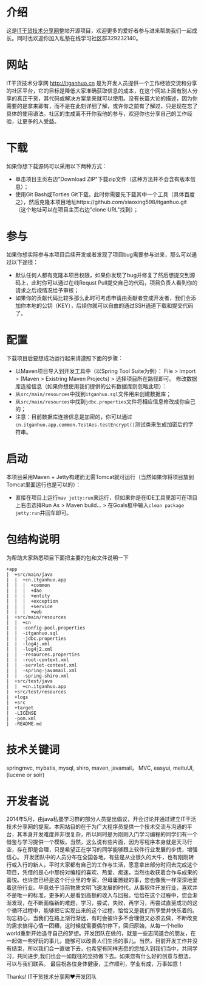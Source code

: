 介绍
====
这是[IT干货技术分享网](http://www.itganhuo.cn)整站开源项目，欢迎更多的爱好者参与进来帮助我们一起成长。同时也欢迎你加入私塾在线学习社区群329232140。

网站
====
IT干货技术分享网 http://itganhuo.cn 是为开发人员提供一个工作经验交流和分享的社区平台，它的目标是降低大家准确获取信息的成本，在这个网站上面有别人分享的真正干货，其代码或解决方案拿来就可以使用。没有长篇大论的描述，因为你需要的是拿来即有，而不是在此刻详细了解，或许你之前有了解过，只是现在忘了具体的使用语法。社区的生成离不开你我他的参与，欢迎你也分享自己的工作经验，让更多的人受益。

下载
====
如果你想下载源码可以采用以下两种方式：
* 单击项目主页右边"Download ZIP"下载zip文件（这种方法并不会含有版本信息）；
* 使用Git Bash或Torties Git下载，此时你需要先下载其中一个工具（具体百度之），然后克隆本项目地址https://github.com/xiaoxing598/itganhuo.git （这个地址可以在项目主页右边"clone URL"找到）；

参与
====
如果你想实际参与本项目后续开发或者发现了项目bug需要参与进来，那么可以通过以下途径：
* 默认任何人都有克隆本项目权限，如果你发现了bug并修复了然后想提交到源码上，此时你可以通过在线Requst Pull提交自己的代码，项目负责人看到你的请求之后视情况给予审核；
* 如果你的贡献代码比较多那么此时可考虑申请由贡献者变成开发者，我们会添加你本地的公钥（KEY），后续你就可以自由的通过SSH通道下载和提交代码了。

配置
====
下载项目后要想成功运行起来请遵照下面的步骤：
* 以Maven项目导入到开发工具中（以Spring Tool Suite为例）：
File > Import > (Maven > Existring Maven Projects) > 选择项目所在路径即可。
修改数据库连接信息（如果你想使用我们提供的公有数据库则忽略此项）：
* 从`src/main/resources`中找到`itganhuo.sql`文件用来创建数据库；
* 从`src/main/resources`中找到`jdbc.properties`文件将相应信息修改成你自己的； 
* 注意：目前数据库连接信息是加密的，你可以通过`cn.itganhuo.app.common.TestAes.testEncrypt()`测试类来生成加密后的字符串。

启动
====
本项目采用Maven + Jetty构建而无需Tomcat就可运行（当然如果你将项目放到Tomcat里面运行也是可以的）：
* 直接在项目上运行`mav jetty:run`来运行，但如果你是在IDE工具里那可在项目上右击选择Run As > Maven build... > 在Goals框中输入`clean package jetty:run`并回车即可。

包结构说明
====
为帮助大家熟悉项目下面把主要的包和文件说明一下
```
+app
|  +src/main/java
|  |  +cn.itganhuo.app
|  |  |  +common
|  |  |  +dao
|  |  |  +entity
|  |  |  +exception
|  |  |  +service
|  |  |  +web
|  +src/main/resources
|  |  +cn
|  |  -config-pool.properties
|  |  -itganhuo.sql
|  |  -jdbc.properties
|  |  -log4j.xml
|  |  -log4j2.xml
|  |  -resources.properties
|  |  -root-context.xml
|  |  -servlet-context.xml
|  |  -spring-javamail.xml
|  |  -spring-shiro.xml
|  +src/test/java
|  |  +cn.itganhuo.app
|  +src/test/resources
|  +logs
|  +src
|  +target
|  -LICENSE
|  -pom.xml
|  -README.md
```

技术关键词
====
springmvc, mybatis, mysql, shiro, maven, javamail， MVC, easyui, meituUI, (lucene or solr)

开发者说
====
2014年5月，由java私塾学习群的部分人员提出倡议，开会讨论并通过建立IT干活技术分享网的提案。本网站目的在于为广大程序员提供一个技术交流与沟通的平台，其本身开发难度并非很复杂，所以同时是为刚刚入门学习编程的同学们有一个借鉴与学习提供一个模板。当然，这么说有些片面，因为写程序本身就是天马行空，存在即是合理，只是希望正在学习的同学能够跟上软件行业发展的步伐，增强信心。
开发团队中的人员分布在全国各地，有些是从业很久的大牛，也有刚刚转行或入行的新人，平时大家都有自己的工作与生活，愿意拿出部分时间去完成这个项目，凭借的是心中那份对编程的喜欢、热爱、痴迷，当然也收获着合作与成果的喜悦。也许您已经是这个行业里的专家，但毋庸置疑的事，您也像我一样深深地爱着这份行业。毕竟处于当前物质文明飞速发展的时代，从事软件开发行业，喜欢并不是唯一的标准，更多的人是看到高额的收入与回报。恰恰在这个过程中，您会渐渐发现，在不断面临新的难题，学习，尝试，失败，再学习，再尝试直至成功的这个循环过程中，能够把它实现出来的这个过程，恰恰又是我们所享受并快乐着的。
勿忘初心，当我们在路上渐行渐远，有时会被许多不合理但又必须去做，不断改变的需求搞得心情一团糟，这时候就需要偶尔停下，回归原始，从每一个hello world重新开始追寻自己的梦想。开发团队在做的，就是一些志同道合的朋友，在一起做一些好玩的事儿，能够可以改善人们生活的事儿。当然，目前开发工作并没有结束，所以我们会一直做下去，也希望有同样志愿的您加入到我们当中，共同学习，共同进步,我们也会一如既往的坚持做下去。如果您有什么好的创意与想法，可以与我们联系。
最后祝各位身体健康，工作顺利，学业有成，万事如意！

Thanks!
IT干货技术分享网:heart:开发团队
